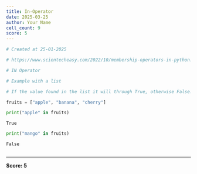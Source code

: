 ```yaml
---
title: In-Operator
date: 2025-03-25
author: Your Name
cell_count: 9
score: 5
---
```


```python
# Created at 25-01-2025
```


```python
# https://www.scientecheasy.com/2022/10/membership-operators-in-python.html/
```


```python
# IN Operator 
```


```python
# Example with a list
```


```python
# If the value found in the list it will through True, otherwise False.
```


```python
fruits = ["apple", "banana", "cherry"]
```


```python
print("apple" in fruits)
```

    True



```python
print("mango" in fruits)
```

    False



```python

```


---
**Score: 5**

